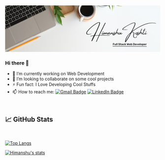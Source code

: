 ![Himanshu's GitHub Banner](./Banner.png)
### Hi there 👋

- 🔭 I’m currently working on Web Development
- 👯 I’m looking to collaborate on some cool projects
- ⚡ Fun fact: I Love Developing Cool Stuffs
- 📫 How to reach me:
[![Gmail Badge](https://img.shields.io/badge/Gmail-Profile-informational?style=flat&logo=twitter&logoColor=white&color=1CA2F1)](koshtihimanshu02@gmail.com)
[![LinkedIn Badge](https://img.shields.io/badge/LinkedIn-Profile-informational?style=flat&logo=linkedin&logoColor=white&color=0D76A8)](https://www.linkedin.com/in/himanshu-koshti-a01036195)

<!-- https://github-readme-stats.vercel.app/api/top-langs/?username=anuraghazra&layout=compact -->
<br>

## &#x1f4c8; GitHub Stats

<br>

[![Top Langs](https://github-readme-stats.vercel.app/api/top-langs/?username=himanshukoshti&layout=compact)](https://github.com/himanshukoshti/github-readme-stats)

<!-- <a href="https://github.com/himanshukoshti">
  <img align="center" style="margin:0.5rem" src=" https://github-readme-stats.vercel.app/api/top-langs/?username=himanshukoshti&layout=compact" />
</a> -->

[![Himanshu's stats](https://github-readme-stats.vercel.app/api/wakatime?username=himanshukoshti)](https://github.com/himanshukoshti/github-readme-stats)
<!-- <a href="https://github.com/himanshukoshti">
  <img align="center" style="margin:0.5rem" src="https://github-readme-stats.vercel.app/api?username=himanshukoshti&show_icons=true&line_height=27&count_private=true&title_color=ffffff&text_color=c9cacc&icon_color=4AB097&bg_color=1A2B34" alt="Himanshu's GitHub Stats" /> -->
</a>

<br>
